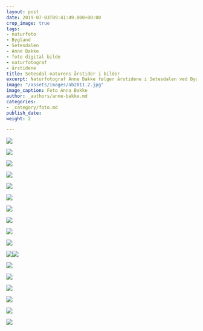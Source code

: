 ```yaml
---
layout: post
date: 2019-07-03T09:41:49.000+00:00
crop_image: true
tags:
- naturfoto
- Bygland
- Setesdalen
- Anne Bakke
- foto digital bilde
- naturfotograf
- årstidene
title: Setesdal-naturens årstider i bilder
excerpt: Naturfotograf Anne Bakke følger årstidene i Setesdalen ved Byglandsfjorden.
image: "/assets/images/ab2011.2.jpg"
image_caption: Foto Anna Bakke
author: _authors/anne-bakke.md
categories:
- _category/foto.md
publish_date: 
weight: 2

---
```

![](/assets/images/ab2012.jpg)

![](/assets/images/ab6.JPG)

![](/assets/images/ab.eik.jpg)

![](/assets/images/abe.jpg)

![](/assets/images/ab.1007-1.jpg)

![](/assets/images/grendi-1.jpg)

![](/assets/images/ab.08.jpg)

![](/assets/images/ab3-3.jpg)

![](/assets/images/ab8.jpg)

![](/assets/images/ab2011-1.jpg)

![](/assets/images/ab2012.jpg)![](/assets/images/grendi2.jpg)

![](/assets/images/ab4-1.jpg)

![](/assets/images/ab2011.1.jpg)

![](/assets/images/ab12.jpg)

![](/assets/images/ab2011.0-2.jpg)

![](/assets/images/ab2.jpg)

![](/assets/images/ab2011.3.jpg)